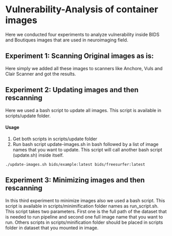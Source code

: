 # Vulnerability-Analysis of container images

Here we conducted four experiments to analyze vulnerability inside
BIDS and Boutiques images that are used in neuroimaging field.

## Experiment 1: Scanning Original images as is:
Here simply we added all these images to scanners like Anchore,
Vuls and Clair Scanner and got the results.

## Experiment 2: Updating images and then rescanning
Here we used a bash script to update all images. This script is
available in scripts/update folder. 
#### Usage 
1. Get both scripts in scripts/update folder
2. Run bash script update-images.sh in bash followed by a list
of image names that you want to update. This script will
call another bash script (update.sh) inside itself.
```
./update-images.sh bids/example:latest bids/freesurfer:latest
```
## Experiment 3: Minimizing images and then rescanning
In this third experiment to minimize images also we used a bash script.
This script is available in scripts/minimification folder names as run\_script.sh.
This script takes two parameters. First one is the full path of
the dataset that is needed to run pipeline and second one full image name
that you want to run.
Others scripts in scripts/minification folder should be placed in scripts folder
in dataset that you mounted in image.

<!--
In experiment of minimizing images we are using a bunch of scripts.
So first of all we are taking origin{list of images that you want to update}al image and then installing
Reprozip tool inside that image. After that we are using a bash script
to run that image (which has Reprozip installed in it) and get
Reprozip trace inside the image. So after that we get a list of
packages that are necessary for the pipeline to function.

## Steps to install Reprozip
Python 2.7.3 or greater, or 3.3 or greater is required to run ReproZip.
### 1.Get required dependencies
#### For Debian and Ubuntu
```
apt-get install python python-dev python-pip gcc libsqlite3-dev libssl-dev libffi-dev

```
#### For Fedora and CentOS
```
yum install python python-devel gcc sqlite-devel openssl-devel libffi-devel
```
### 2. Install Reprozip
```
pip install -U reprozip
```
## Example of getting Reprozip trace from image
Below is the example of running bids/freesurfer image (that has Reprozip installed inside it) to get Reprozip trace. Similarly all other images can be run accordingly by changing data and commands that need to be run inside them
```
#!/bin/bash
export DOCKER_FLAG='-v /home/bhupinder_kaur/BMB_1:/data:ro -v /home/bhupinder_kaur/freesurfer_out:/outputs -v /home/bhupinder_kaur/license.txt:/license.txt'
export cmd1='python3 /run.py /data /outputs participant --participant_label 0003001 0003002 --license_file /license.txt'
export cmd2='python3 /run.py /data /outputs group1 --participant_label 0003001 0003002 --license_file /license.txt'
export cmd3='python3 /run.py /data /outputs group2 --participant_label 0003001 0003002 --license_file /license.txt'
docker run -itd --entrypoint="bash" --name surfer --security-opt seccomp=unconfined $DOCKER_FLAG freesurfer:reprozip
docker exec -i surfer bash -c "reprozip trace --overwrite $cmd1"
docker exec -i surfer bash -c "reprozip trace --continue $cmd2"
docker exec -i surfer bash -c "reprozip trace --continue $cmd3"
echo "its done"

```
Now the reprozip trace is generated and it can be found inside image in ./reprozip-trace/config.yaml
-->
